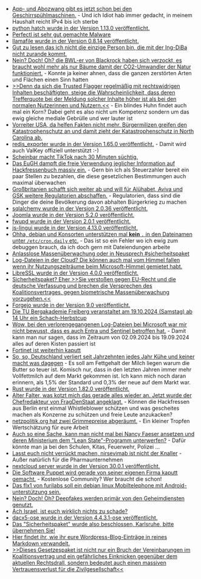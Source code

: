 * [App- und Abozwang gibt es jetzt schon bei den Geschirrspühlmaschinen.](https://blog.fefe.de/?ts=99f23585) - Und ich Idiot hab immer gedacht, in meinem Haushalt reicht IPv4 bis ich sterbe
* [python hatch wurde in der Version 1.13.0 veröffentlicht.](https://github.com/pypa/hatch/releases/tag/hatch-v1.13.0)
* [Perfectl ist sehr gut gemachte Malware](https://www.schneier.com/blog/archives/2024/10/perfectl-malware.html)
* [llamafile wurde in der Version 0.8.14 veröffentlicht.](https://www.phoronix.com/news/Llamafile-0.8.14)
* [Gut zu lesen das ich nicht die einzige Person bin, die mit der Ing-DiBa nicht zurande kommt.](https://www.borncity.com/blog/2024/10/14/fail-der-ing-beim-online-banking-teil-2/)
* [Nein? Doch! Oh? die BWL-er von Blackrock haben sich verzockt, es braucht wohl mehr als nur Bäume damit der CO2-Umwandler der Natur funktioniert.](https://blog.fefe.de/?ts=99f343c1) - Konnte ja keiner ahnen, dass die ganzen zerstörten Arten und Flächen einen Sinn hatten
* [>>Denn da sich die Trusted Flagger regelmäßig mit rechtswidrigen Inhalten beschäftigten, steige die Wahrscheinlichkeit, dass deren Trefferquote bei der Meldung solcher Inhalte höher ist als bei den normalen Nutzerinnen und Nutzern.<<](https://blog.fefe.de/?ts=99f3bbbd) - Ein blindes Huhn findet auch mal ein Korn? Dabei geht es also nicht um Kompetenz sondern um das ewig gleiche mediale Gebrülle und wer lauter ist
* [Vorreiter USA, da helfen Fakten nicht mehr. Bürgermilizen greifen den Katastrophenschutz an und damit zieht der Katastrophenschutz in North Carolina ab.](https://blog.fefe.de/?ts=99f3f19c)
* [redis_exporter wurde in der Version 1.65.0 veröffentlicht.](https://github.com/oliver006/redis_exporter/releases/tag/v1.65.0) - Damit wird auch ValKey offiziell unterstützt :-)
* [Scheinbar macht TikTok nach 30 Minuten süchtig.](https://netzpolitik.org/2024/interne-dokumente-tiktok-ist-sich-seines-suchtpotenzials-offenbar-bewusst/)
* [Das EuGH dampft die freie Verwendung jeglicher Information auf Hackfressenbuch massiv ein.](https://noyb.eu/de/cjeu-meta-must-minimise-use-personal-data-ads-0) - Gern bin ich als Steuerzahler bereit ein paar Stellen zu bezahlen, die diese gesetzlichen Bestimmungen auch maximal überwachen
* [Großbritanien schafft sich weiter ab und will für Alühabet, Aviva und GSK weitere Regulatorien abschaffen.](https://blog.fefe.de/?ts=99f0fdc8) - Regulatorien, dass sind die Dinger die deine Bevölkerung davon abhalten Bürgerkrieg zu machen
* [sqlalchemy wurde in der Version 2.0.36 veröffentlicht.](https://github.com/sqlalchemy/sqlalchemy/releases/tag/rel_2_0_36)
* [Joomla wurde in der Version 5.2.0 veröffentlicht.](https://github.com/joomla/joomla-cms/releases/tag/5.2.0)
* [fwupd wurde in der Version 2.0.1 veröffentlicht.](https://github.com/fwupd/fwupd/releases/tag/2.0.1)
* [js-lingui wurde in der Version 4.13.0 veröffentlicht.](https://github.com/lingui/js-lingui/releases/tag/v4.13.0)
* [Ohha, debian und Konsorten unterstützen mal **kein** `.` in den Dateinamen unter `/etc/cron.daily` etc.](https://utcc.utoronto.ca/~cks/space/blog/linux/CronPeriodicDirsAndRunParts) - Das ist so ein Fehler wo ich ewig zum debuggen brauch, da ich doch gern mit Dateiendungen arbeite
* [Anlasslose Massenüberwachung oder in Neusprech #sicherheitspaket](https://netzpolitik.org/2024/biometrische-ueberwachung-sicherheitspaket-als-buechse-der-pandora/)
* [Log-Dateien in der Cloud? Die können auch mal vom Himmel fallen wenn ihr Nutzungszeiträume beim Microsoft-Himmel gemietet habt.](https://www.borncity.com/blog/2024/10/16/microsoft-verliert-log-daten-von-sicherheitsprodukten-in-der-cloud/)
* [LibreSSL wurde in der Version 4.0.0 veröffentlicht.](https://lwn.net/Articles/994320/)
* [Sicherheitspaket? Eher >>Sie verstoßen gegen EU-Recht und die deutsche Verfassung und brechen die Versprechen des Koalitionsvertrages, gegen biometrische Massenüberwachung vorzugehen.<<](https://www.ccc.de/de/updates/2024/die-groesste-enttauschung-seit-beginn-der-ampel-regierung)
* [Forgejo wurde in der Version 9.0 veröffentlicht.](https://forgejo.org/2024-10-release-v9-0/)
* [Die TU Bergakademie Freiberg veranstaltet am 19.10.2024 (Samstag) ab 14 Uhr ein Schach-Herbstcup](https://www.tubaf.plus/post/19-10-2024-tubaf-schach-herbstcup)
* [Wow, bei den verlorengegangenen Log-Dateien bei Microsoft war mir nicht bewusst, dass es auch Entra und Sentinel betroffen hat.](https://blog.fefe.de/?ts=99efcf7b) - Damit kann man nur sagen, dass im Zeitraum von 02.09.2024 bis 19.09.2024 alles auf deren Kisten passiert ist
* [Fortinet ist weiterhin kaputt](https://blog.fefe.de/?ts=99ee36e2)
* [So, so, Deutschland verliert seit Jahrzehnten jedes Jahr Kühe und keiner macht was dagegen](https://blog.fefe.de/?ts=99ee2ac2) - Es soll am Fettgehalt der Milch liegen warum die Butter so teuer ist. Komisch nur, dass in den letzten Jahren immer mehr Vollfettmilch auf dem Markt gekommen ist. Ich kann mich noch daran erinnern, als 1,5% der Standard und 0,3% der neue auf dem Markt war.
* [Rust wurde in der Version 1.82.0 veröffentlicht.](https://blog.rust-lang.org/2024/10/17/Rust-1.82.0.html)
* [Alter Falter, was kotzt mich das gerade alles wieder an. Jetzt wurde der Chefredakteur von FragDenStaat angeklagt.](https://netzpolitik.org/2024/pressefreiheit-fragdenstaat-chefredakteur-vor-gericht/) - Können die Hackfressen aus Berlin erst einmal Whistleblower schützen und was gescheites machen als Konzerne zu schützen und freie Leute anzukacken?
* [netzpolitik.org hat zwei Grimmepreise abgeräumt.](https://netzpolitik.org/2024/in-eigener-sache-netzpolitik-org-holt-zwei-grimme-online-awards/) - Ein kleiner Tropfen Wertschätzung für eure Arbeit
* [Auch so eine Sache, kann man nicht mal bei Nancy Faeser ansetzen und deren Ministerium dem "Lean State"-Programm unterwerfen?](https://netzpolitik.org/2024/statt-vorratsdatenspeicherung-wir-veroeffentlichen-den-gesetzentwurf-fuer-quick-freeze/) - Dafür könnte man ja bei den Schulen, Kitas, Feuerwehr, Polizei ...
* [Lasst euch nicht verrückt machen, nirsevimab ist nicht der Knaller](https://impfentscheidung.online/nirsevimab-messbare-effekte-seit-dem-start-der-impfprogramme/) - Außer natürlich für die Pharmaunternehmen
* [nextcloud server wurde in der Version 30.0.1 veröffentlicht.](https://github.com/nextcloud/server/releases/tag/v30.0.1)
* [Die Software Puppet wird gerade von seiner eigenen Firma kaputt gemacht.](https://infosec.exchange/@isotopp/113310756647450391) - Kostenlose Community? Wer braucht die schon!
* [Das flx1 von furilabs soll ein debian linux Mobiltelephone mit Android-unterstützung sein.](https://blog-d.luigi311.com/furilabs-flx1/)
* [Nein? Doch! Oh? Deepfakes werden primär von den Geheimdiensten genutzt.](https://blog.fefe.de/?ts=99ed7530)
* [Ach Israel, ist euch wirklich nichts zu schade?](https://blog.fefe.de/?ts=99ec98bd)
* [dacx5-ose wurde in der Version 4.4.3.1-ose veröffentlicht.](https://github.com/bitfireAT/davx5-ose/releases/tag/v4.4.3.1-ose)
* [Das "Sicherheitspaket" wurde also beschlossen, Karlsruhe, bitte übernehmen Sie!](https://netzpolitik.org/2024/kw-42-die-woche-in-der-die-fortschrittskoalition-stirbt/)
* [Hier findet ihr, wie ihr eure Wordpress-Blog-Einträge in reines Markdown verwandelt.](https://improveandrepeat.com/2024/10/python-friday-249-migrate-from-wordpress-to-markdown/)
* [>>Dieses Gesetzespaket ist nicht nur ein Bruch der Vereinbarungen im Koalitionsvertrag und ein gefährliches Einknicken gegenüber dem aktuellen Rechtsdrall, sondern bedeutet auch einen massiven Vertrauensverlust für die Zivilgesellschaft<<](https://www.ccc.de/de/updates/2024/sicherheitspaket)
